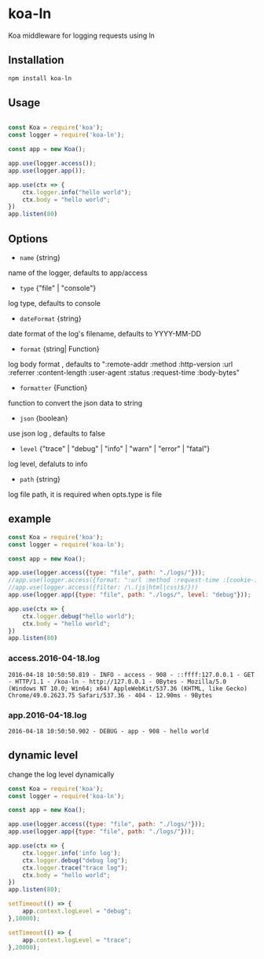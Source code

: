 # koa-ln

Koa middleware for logging requests using ln

## Installation

```bash
npm install koa-ln 
```

## Usage

```javascript

const Koa = require('koa');
const logger = require('koa-ln');

const app = new Koa();

app.use(logger.access());
app.use(logger.app());

app.use(ctx => {
    ctx.logger.info("hello world");
    ctx.body = "hello world";
})
app.listen(80)
```

## Options

- `name` {string}

 name of the logger, defaults to app/access

- `type` {"file" | "console"}

 log type, defaults to console

- `dateFormat` {string}

 date format of the log's filename, defaults to YYYY-MM-DD

- `format` {string| Function} 

 log body format , defaults to ":remote-addr :method :http-version :url :referrer :content-length :user-agent :status :request-time :body-bytes"

- `formatter` {Function}

 function to convert the json data to string

- `json` {boolean}

 use json log , defaults to false

- `level` {"trace" | "debug" | "info" | "warn" | "error" | "fatal"}

 log level, defaluts to info

- `path` {string}

 log file path, it is required when opts.type is file

## example

```javascript
const Koa = require('koa');
const logger = require('koa-ln');

const app = new Koa();

app.use(logger.access({type: "file", path: "./logs/"}));
//app.use(logger.access({format: ":url :method :request-time :[cookie-item] :[header-item]"}))
//app.use(logger.access({filter: /\.(js|html|css)$/}))
app.use(logger.app({type: "file", path: "./logs/", level: "debug"}));

app.use(ctx => {
    ctx.logger.debug("hello world");
    ctx.body = "hello world";
})
app.listen(80)
```

### access.2016-04-18.log

    2016-04-18 10:50:50.819 - INFO - access - 908 - ::ffff:127.0.0.1 - GET - HTTP/1.1 - /koa-ln - http://127.0.0.1 - 0Bytes - Mozilla/5.0 (Windows NT 10.0; Win64; x64) AppleWebKit/537.36 (KHTML, like Gecko) Chrome/49.0.2623.75 Safari/537.36 - 404 - 12.90ms - 9Bytes

### app.2016-04-18.log

    2016-04-18 10:50:50.902 - DEBUG - app - 908 - hello world
    
## dynamic level

change the log level dynamically

```javascript
const Koa = require('koa');
const logger = require('koa-ln');

const app = new Koa();

app.use(logger.access({type: "file", path: "./logs/"}));
app.use(logger.app({type: "file", path: "./logs/"}));

app.use(ctx => {
    ctx.logger.info('info log');
    ctx.logger.debug("debug log");
    ctx.logger.trace("trace log");
    ctx.body = "hello world";
})
app.listen(80);

setTimeout(() => {
    app.context.logLevel = "debug";
},10000);

setTimeout(() => {
    app.context.logLevel = "trace";
},20000);
```